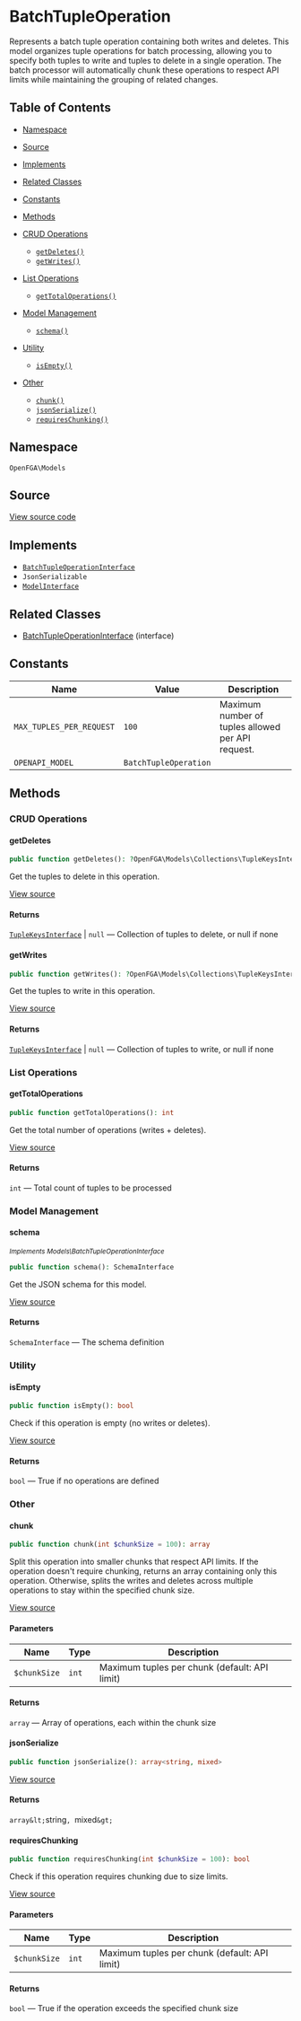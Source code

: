 # BatchTupleOperation

Represents a batch tuple operation containing both writes and deletes. This model organizes tuple operations for batch processing, allowing you to specify both tuples to write and tuples to delete in a single operation. The batch processor will automatically chunk these operations to respect API limits while maintaining the grouping of related changes.

## Table of Contents

* [Namespace](#namespace)
* [Source](#source)
* [Implements](#implements)
* [Related Classes](#related-classes)
* [Constants](#constants)
* [Methods](#methods)

* [CRUD Operations](#crud-operations)
    * [`getDeletes()`](#getdeletes)
    * [`getWrites()`](#getwrites)
* [List Operations](#list-operations)
    * [`getTotalOperations()`](#gettotaloperations)
* [Model Management](#model-management)
    * [`schema()`](#schema)
* [Utility](#utility)
    * [`isEmpty()`](#isempty)
* [Other](#other)
    * [`chunk()`](#chunk)
    * [`jsonSerialize()`](#jsonserialize)
    * [`requiresChunking()`](#requireschunking)

## Namespace

`OpenFGA\Models`

## Source

[View source code](https://github.com/evansims/openfga-php/blob/main/src/Models/BatchTupleOperation.php)

## Implements

* [`BatchTupleOperationInterface`](BatchTupleOperationInterface.md)
* `JsonSerializable`
* [`ModelInterface`](ModelInterface.md)

## Related Classes

* [BatchTupleOperationInterface](Models/BatchTupleOperationInterface.md) (interface)

## Constants

| Name                     | Value                 | Description                                       |
| ------------------------ | --------------------- | ------------------------------------------------- |
| `MAX_TUPLES_PER_REQUEST` | `100`                 | Maximum number of tuples allowed per API request. |
| `OPENAPI_MODEL`          | `BatchTupleOperation` |                                                   |

## Methods

### CRUD Operations

#### getDeletes

```php
public function getDeletes(): ?OpenFGA\Models\Collections\TupleKeysInterface

```

Get the tuples to delete in this operation.

[View source](https://github.com/evansims/openfga-php/blob/main/src/Models/BatchTupleOperation.php#L132)

#### Returns

[`TupleKeysInterface`](Models/Collections/TupleKeysInterface.md) &#124; `null` — Collection of tuples to delete, or null if none

#### getWrites

```php
public function getWrites(): ?OpenFGA\Models\Collections\TupleKeysInterface

```

Get the tuples to write in this operation.

[View source](https://github.com/evansims/openfga-php/blob/main/src/Models/BatchTupleOperation.php#L153)

#### Returns

[`TupleKeysInterface`](Models/Collections/TupleKeysInterface.md) &#124; `null` — Collection of tuples to write, or null if none

### List Operations

#### getTotalOperations

```php
public function getTotalOperations(): int

```

Get the total number of operations (writes + deletes).

[View source](https://github.com/evansims/openfga-php/blob/main/src/Models/BatchTupleOperation.php#L141)

#### Returns

`int` — Total count of tuples to be processed

### Model Management

#### schema

*<small>Implements Models\BatchTupleOperationInterface</small>*

```php
public function schema(): SchemaInterface

```

Get the JSON schema for this model.

[View source](https://github.com/evansims/openfga-php/blob/main/src/Models/BatchTupleOperationInterface.php#L25)

#### Returns

`SchemaInterface` — The schema definition

### Utility

#### isEmpty

```php
public function isEmpty(): bool

```

Check if this operation is empty (no writes or deletes).

[View source](https://github.com/evansims/openfga-php/blob/main/src/Models/BatchTupleOperation.php#L162)

#### Returns

`bool` — True if no operations are defined

### Other

#### chunk

```php
public function chunk(int $chunkSize = 100): array

```

Split this operation into smaller chunks that respect API limits. If the operation doesn&#039;t require chunking, returns an array containing only this operation. Otherwise, splits the writes and deletes across multiple operations to stay within the specified chunk size.

[View source](https://github.com/evansims/openfga-php/blob/main/src/Models/BatchTupleOperation.php#L71)

#### Parameters

| Name         | Type  | Description                                   |
| ------------ | ----- | --------------------------------------------- |
| `$chunkSize` | `int` | Maximum tuples per chunk (default: API limit) |

#### Returns

`array` — Array of operations, each within the chunk size

#### jsonSerialize

```php
public function jsonSerialize(): array<string, mixed>

```

[View source](https://github.com/evansims/openfga-php/blob/main/src/Models/BatchTupleOperation.php#L173)

#### Returns

`array&lt;`string`, `mixed`&gt;`

#### requiresChunking

```php
public function requiresChunking(int $chunkSize = 100): bool

```

Check if this operation requires chunking due to size limits.

[View source](https://github.com/evansims/openfga-php/blob/main/src/Models/BatchTupleOperation.php#L185)

#### Parameters

| Name         | Type  | Description                                   |
| ------------ | ----- | --------------------------------------------- |
| `$chunkSize` | `int` | Maximum tuples per chunk (default: API limit) |

#### Returns

`bool` — True if the operation exceeds the specified chunk size
